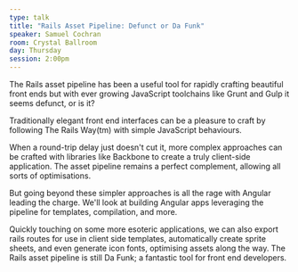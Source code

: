 ```yaml
---
type: talk
title: "Rails Asset Pipeline: Defunct or Da Funk"
speaker: Samuel Cochran
room: Crystal Ballroom
day: Thursday
session: 2:00pm
---
```


The Rails asset pipeline has been a useful tool for rapidly crafting beautiful front ends but with ever growing JavaScript toolchains like Grunt and Gulp it seems defunct, or is it?

Traditionally elegant front end interfaces can be a pleasure to craft by following The Rails Way(tm) with simple JavaScript behaviours.

When a round-trip delay just doesn't cut it, more complex approaches can be crafted with libraries like Backbone to create a truly client-side application. The asset pipeline remains a perfect complement, allowing all sorts of optimisations.

But going beyond these simpler approaches is all the rage with Angular leading the charge. We'll look at building Angular apps leveraging the pipeline for templates, compilation, and more.

Quickly touching on some more esoteric applications, we can also export rails routes for use in client side templates, automatically create sprite sheets, and even generate icon fonts, optimising assets along the way. The Rails asset pipeline is still Da Funk; a fantastic tool for front end developers.
